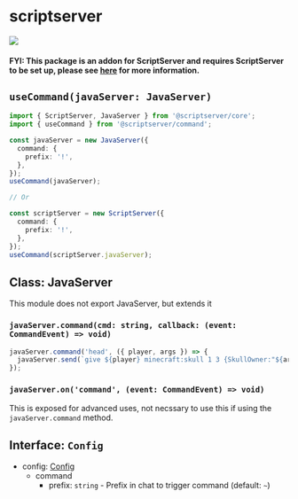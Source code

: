 # scriptserver

[![](http://i.imgur.com/zhptNme.png)](https://github.com/garrettjoecox/scriptserver/tree/next)

#### FYI: This package is an addon for ScriptServer and requires ScriptServer to be set up, please see [here](https://github.com/garrettjoecox/scriptserver/tree/next) for more information.

## `useCommand(javaServer: JavaServer)`

```ts
import { ScriptServer, JavaServer } from '@scriptserver/core';
import { useCommand } from '@scriptserver/command';

const javaServer = new JavaServer({
  command: {
    prefix: '!',
  },
});
useCommand(javaServer);

// Or

const scriptServer = new ScriptServer({
  command: {
    prefix: '!',
  },
});
useCommand(scriptServer.javaServer);
```

## Class: JavaServer

This module does not export JavaServer, but extends it

### `javaServer.command(cmd: string, callback: (event: CommandEvent) => void)`

```ts
javaServer.command('head', ({ player, args }) => {
  javaServer.send(`give ${player} minecraft:skull 1 3 {SkullOwner:"${args[0]}"}`);
});
```

### `javaServer.on('command', (event: CommandEvent) => void)`

This is exposed for advanced uses, not necssary to use this if using the `javaServer.command` method.

## Interface: `Config`

- config: [Config](#interface-config)
  - command
    - prefix: `string` - Prefix in chat to trigger command (default: `~`)
